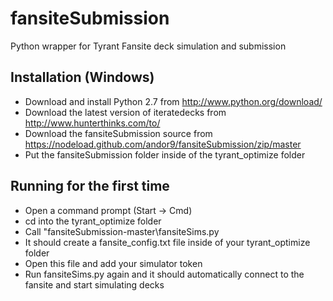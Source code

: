 fansiteSubmission
=================

Python wrapper for Tyrant Fansite deck simulation and submission

## Installation (Windows)

* Download and install Python 2.7 from http://www.python.org/download/
* Download the latest version of iteratedecks from http://www.hunterthinks.com/to/
* Download the fansiteSubmission source from https://nodeload.github.com/andor9/fansiteSubmission/zip/master
* Put the fansiteSubmission folder inside of the tyrant_optimize folder

## Running for the first time

* Open a command prompt (Start -> Cmd)
* cd into the tyrant_optimize folder
* Call "fansiteSubmission-master\fansiteSims.py
* It should create a fansite_config.txt file inside of your tyrant_optimize folder
* Open this file and add your simulator token
* Run fansiteSims.py again and it should automatically connect to the fansite and start simulating decks
